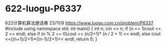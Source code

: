 # 622-luogu-P6337
622计算机算法邀请赛 23/11/9 https://www.luogu.com.cn/problem/P6337
#include <iostream>
using namespace std;
int main()
{
    int n;
    cin >> n;
    if (n == 1)cout << 2 << endl;
    else if (n % 2 == 0)cout << (n/2+1)* (n / 2 + 1) << endl;
    else cout <<((n+1)/2+1)*((n-1)/2+1)<< endl;
    return 0;
}